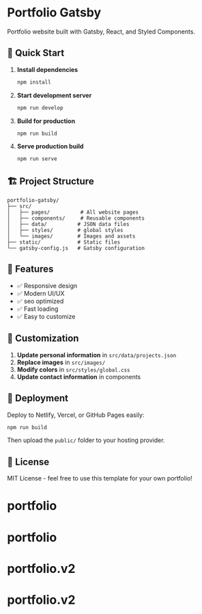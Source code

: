# Portfolio Gatsby

Portfolio website built with Gatsby, React, and Styled Components.

## 🚀 Quick Start

1. **Install dependencies**
   ```bash
   npm install
   ```

2. **Start development server**
   ```bash
   npm run develop
   ```

3. **Build for production**
   ```bash
   npm run build
   ```

4. **Serve production build**
   ```bash
   npm run serve
   ```

## 🏗️ Project Structure

```
portfolio-gatsby/
├── src/
│   ├── pages/          # All website pages
│   ├── components/     # Reusable components
│   ├── data/          # JSON data files
│   ├── styles/        # global styles
│   └── images/        # Images and assets
├── static/            # Static files
└── gatsby-config.js   # Gatsby configuration
```

## 🎨 Features

- ✅ Responsive design
- ✅ Modern UI/UX
- ✅ seo optimized
- ✅ Fast loading
- ✅ Easy to customize

## 📝 Customization

1. **Update personal information** in `src/data/projects.json`
2. **Replace images** in `src/images/`
3. **Modify colors** in `src/styles/global.css`
4. **Update contact information** in components

## 🚀 Deployment

Deploy to Netlify, Vercel, or GitHub Pages easily:

```bash
npm run build
```

Then upload the `public/` folder to your hosting provider.

## 📄 License

MIT License - feel free to use this template for your own portfolio!
# portfolio
# portfolio
# portfolio.v2
# portfolio.v2
